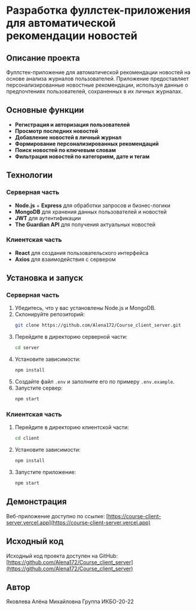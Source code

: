 # Разработка фуллстек-приложения для автоматической рекомендации новостей

## Описание проекта
Фуллстек-приложение для автоматической рекомендации новостей на основе анализа журналов пользователей. Приложение предоставляет персонализированные новостные рекомендации, используя данные о предпочтениях пользователей, сохраненных в их личных журналах.

## Основные функции
- **Регистрация и авторизация пользователей**
- **Просмотр последних новостей**
- **Добавление новостей в личный журнал**
- **Формирование персонализированных рекомендаций**
- **Поиск новостей по ключевым словам**
- **Фильтрация новостей по категориям, дате и тегам**

## Технологии
### Серверная часть
- **Node.js** + **Express** для обработки запросов и бизнес-логики
- **MongoDB** для хранения данных пользователей и новостей
- **JWT** для аутентификации
- **The Guardian API** для получения актуальных новостей

### Клиентская часть
- **React** для создания пользовательского интерфейса
- **Axios** для взаимодействия с сервером

## Установка и запуск
### Серверная часть
1. Убедитесь, что у вас установлены Node.js и MongoDB.
2. Склонируйте репозиторий:
   ```bash
   git clone https://github.com/Alena172/Course_client_server.git
   ```
3. Перейдите в директорию серверной части:
   ```bash
   cd server
   ```
4. Установите зависимости:
   ```bash
   npm install
   ```
5. Создайте файл `.env` и заполните его по примеру `.env.example`.
6. Запустите сервер:
   ```bash
   npm start
   ```

### Клиентская часть
1. Перейдите в директорию клиентской части:
   ```bash
   cd client
   ```
2. Установите зависимости:
   ```bash
   npm install
   ```
3. Запустите приложение:
   ```bash
   npm start
   ```

## Демонстрация
Веб-приложение доступно по ссылке: [https://course-client-server.vercel.app](https://course-client-server.vercel.app)

## Исходный код
Исходный код проекта доступен на GitHub: [https://github.com/Alena172/Course_client_server](https://github.com/Alena172/Course_client_server)

## Автор
Яковлева Алёна Михайловна 
Группа ИКБО-20-22
